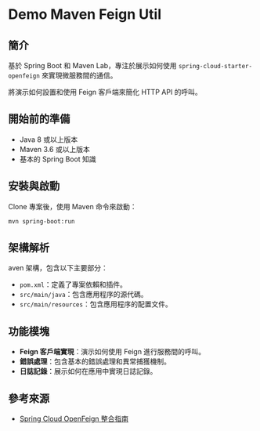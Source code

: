 # Demo Maven Feign Util

## 簡介
基於 Spring Boot 和 Maven Lab，專注於展示如何使用 `spring-cloud-starter-openfeign` 來實現微服務間的通信。

將演示如何設置和使用 Feign 客戶端來簡化 HTTP API 的呼叫。

## 開始前的準備
- Java 8 或以上版本
- Maven 3.6 或以上版本
- 基本的 Spring Boot 知識

## 安裝與啟動
Clone 專案後，使用 Maven 命令來啟動：
```bash
mvn spring-boot:run
```

## 架構解析
 aven 架構，包含以下主要部分：
- `pom.xml`：定義了專案依賴和插件。
- `src/main/java`：包含應用程序的源代碼。
- `src/main/resources`：包含應用程序的配置文件。

## 功能模塊
- **Feign 客戶端實現**：演示如何使用 Feign 進行服務間的呼叫。
- **錯誤處理**：包含基本的錯誤處理和異常捕獲機制。
- **日誌記錄**：展示如何在應用中實現日誌記錄。

## 參考來源
- [Spring Cloud OpenFeign 整合指南](https://gist.github.com/wanyutang/2747c64766d08a609837246559f3111b)